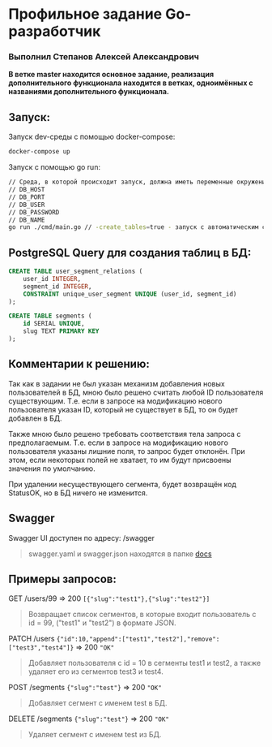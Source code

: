# Профильное задание Go-разработчик

### Выполнил Степанов Алексей Александрович

<!-- XXX -->
**В ветке master находится основное задание, реализация дополнительного функционала находится в ветках, одноимённых с названиями дополнительного функционала.**

## Запуск:

Запуск dev-среды с помощью docker-compose:

```bash
docker-compose up
```

Запуск с помощью go run:

```bash
// Среда, в которой происходит запуск, должна иметь переменные окружения:
// DB_HOST
// DB_PORT
// DB_USER
// DB_PASSWORD
// DB_NAME
go run ./cmd/main.go // -create_tables=true - запуск с автоматическим созданием таблиц в БД
```

<!-- XXX -->
## PostgreSQL Query для создания таблиц в БД:
```sql
CREATE TABLE user_segment_relations (
    user_id INTEGER,
    segment_id INTEGER,
    CONSTRAINT unique_user_segment UNIQUE (user_id, segment_id)
);

CREATE TABLE segments (
	id SERIAL UNIQUE,
	slug TEXT PRIMARY KEY
);
```

<!-- XXX -->
## Комментарии к решению:

Так как в задании не был указан механизм добавления новых пользователей в БД, мною было решено считать любой ID пользователя существующим.
Т.е. если в запросе на модификацию нового пользователя указан ID, который не существует в БД, то он будет добавлен в БД.

Также мною было решено требовать соответствия тела запроса с предполагаемым.
Т.е. если в запросе на модификацию нового пользователя указаны лишние поля, то запрос будет отклонён.
При этом, если некоторых полей не хватает, то им будут присвоены значения по умолчанию.

При удалении несуществующего сегмента, будет возвращён код StatusOK, но в БД ничего не изменится.

## Swagger
Swagger UI доступен по адресу: /swagger
> swagger.yaml и swagger.json находятся в папке [docs](./docs/)

<!-- XXX -->
## Примеры запросов:

GET /users/99 => 200 `[{"slug":"test1"},{"slug":"test2"}]`
> Возвращает список сегментов, в которые входит пользователь с id = 99, ("test1" и "test2") в формате JSON.

PATCH /users `{"id":10,"append":["test1","test2"],"remove":["test3","test4"]}` => 200 `"OK"`
> Добавляет пользователя с id = 10 в сегменты test1 и test2, а также удаляет его из сегментов test3 и test4.

POST /segments `{"slug":"test"}` => 200 `"OK"`
> Добавляет сегмент с именем test в БД.

DELETE /segments `{"slug":"test"}` => 200 `"OK"`
> Удаляет сегмент с именем test из БД.

